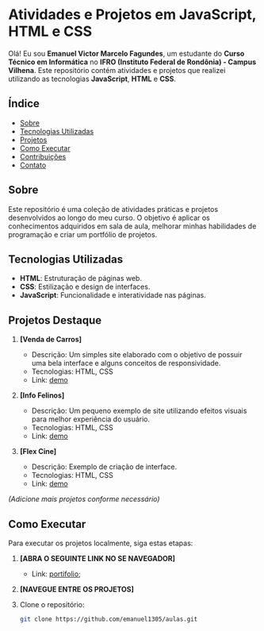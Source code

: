 # Atividades e Projetos em JavaScript, HTML e CSS

Olá! Eu sou **Emanuel Victor Marcelo Fagundes**, um estudante do **Curso Técnico em Informática** no **IFRO (Instituto Federal de Rondônia) - Campus Vilhena**. Este repositório contém atividades e projetos que realizei utilizando as tecnologias **JavaScript**, **HTML** e **CSS**.

## Índice

- [Sobre](#sobre)
- [Tecnologias Utilizadas](#tecnologias-utilizadas)
- [Projetos](#projetos)
- [Como Executar](#como-executar)
- [Contribuições](#contribuições)
- [Contato](#contato)

## Sobre

Este repositório é uma coleção de atividades práticas e projetos desenvolvidos ao longo do meu curso. O objetivo é aplicar os conhecimentos adquiridos em sala de aula, melhorar minhas habilidades de programação e criar um portfólio de projetos.

## Tecnologias Utilizadas

- **HTML**: Estruturação de páginas web.
- **CSS**: Estilização e design de interfaces.
- **JavaScript**: Funcionalidade e interatividade nas páginas.

## Projetos Destaque

1. **[Venda de Carros]**
   - Descrição: Um simples site elaborado com o objetivo de possuir uma bela interface e alguns conceitos de responsividade.
   - Tecnologias: HTML, CSS
   - Link: [demo](https://emanuel1305.github.io/aulas/site-vendaCarros/index.html)

2. **[Info Felinos]**
   - Descrição: Um pequeno exemplo de site utilizando efeitos visuais para melhor experiência do usuário.
   - Tecnologias: HTML, CSS
   - Link: [demo](https://emanuel1305.github.io/aulas/site-felinos/index.html)

3. **[Flex Cine]**
   - Descrição: Exemplo de criação de interface.
   - Tecnologias: HTML, CSS
   - Link: [demo](https://emanuel1305.github.io/aulas/site-flexCine/index.html)

*(Adicione mais projetos conforme necessário)*

## Como Executar

Para executar os projetos localmente, siga estas etapas: 

1. **[ABRA O SEGUINTE LINK NO SE NAVEGADOR]**
    - Link: [portifolio](https://emanuel1305.github.io/aulas/);

2. **[NAVEGUE ENTRE OS PROJETOS]**

1. Clone o repositório:
   ```bash
   git clone https://github.com/emanuel1305/aulas.git
